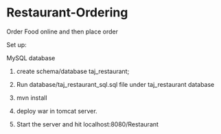 # Restaurant-Ordering
Order Food online and then place order


Set up:

MySQL database 

1. create schema/database taj_restaurant;
2. Run database/taj_restaurant_sql.sql file under taj_restaurant database

3. mvn install 
4. deploy war in tomcat server.
5. Start the server and hit localhost:8080/Restaurant

